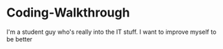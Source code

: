 # Coding-Walkthrough
I'm a student guy who's really into the IT stuff. I want to improve myself to be better
